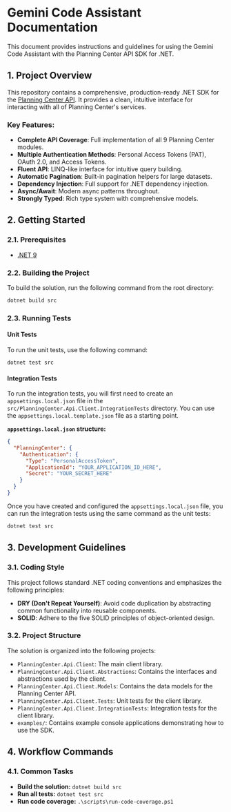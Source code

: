 # Gemini Code Assistant Documentation

This document provides instructions and guidelines for using the Gemini Code Assistant with the Planning Center API SDK for .NET.

## 1. Project Overview

This repository contains a comprehensive, production-ready .NET SDK for the [Planning Center API](https://developer.planning.center/docs/#/overview/). It provides a clean, intuitive interface for interacting with all of Planning Center's services.

### Key Features:

*   **Complete API Coverage**: Full implementation of all 9 Planning Center modules.
*   **Multiple Authentication Methods**: Personal Access Tokens (PAT), OAuth 2.0, and Access Tokens.
*   **Fluent API**: LINQ-like interface for intuitive query building.
*   **Automatic Pagination**: Built-in pagination helpers for large datasets.
*   **Dependency Injection**: Full support for .NET dependency injection.
*   **Async/Await**: Modern async patterns throughout.
*   **Strongly Typed**: Rich type system with comprehensive models.

## 2. Getting Started

### 2.1. Prerequisites

*   [.NET 9](https://dotnet.microsoft.com/download/dotnet/9.0)

### 2.2. Building the Project

To build the solution, run the following command from the root directory:

```bash
dotnet build src
```

### 2.3. Running Tests

#### Unit Tests

To run the unit tests, use the following command:

```bash
dotnet test src
```

#### Integration Tests

To run the integration tests, you will first need to create an `appsettings.local.json` file in the `src/PlanningCenter.Api.Client.IntegrationTests` directory. You can use the `appsettings.local.template.json` file as a starting point.

**`appsettings.local.json` structure:**

```json
{
  "PlanningCenter": {
    "Authentication": {
      "Type": "PersonalAccessToken",
      "ApplicationId": "YOUR_APPLICATION_ID_HERE",
      "Secret": "YOUR_SECRET_HERE"
    }
  }
}
```

Once you have created and configured the `appsettings.local.json` file, you can run the integration tests using the same command as the unit tests:

```bash
dotnet test src
```

## 3. Development Guidelines

### 3.1. Coding Style

This project follows standard .NET coding conventions and emphasizes the following principles:

*   **DRY (Don't Repeat Yourself)**: Avoid code duplication by abstracting common functionality into reusable components.
*   **SOLID**: Adhere to the five SOLID principles of object-oriented design.

### 3.2. Project Structure

The solution is organized into the following projects:

*   `PlanningCenter.Api.Client`: The main client library.
*   `PlanningCenter.Api.Client.Abstractions`: Contains the interfaces and abstractions used by the client.
*   `PlanningCenter.Api.Client.Models`: Contains the data models for the Planning Center API.
*   `PlanningCenter.Api.Client.Tests`: Unit tests for the client library.
*   `PlanningCenter.Api.Client.IntegrationTests`: Integration tests for the client library.
*   `examples/`: Contains example console applications demonstrating how to use the SDK.

## 4. Workflow Commands

### 4.1. Common Tasks

*   **Build the solution:** `dotnet build src`
*   **Run all tests:** `dotnet test src`
*   **Run code coverage:** `.\scripts\run-code-coverage.ps1`
